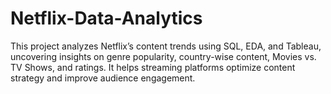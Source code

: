 # Netflix-Data-Analytics
This project analyzes Netflix’s content trends using SQL, EDA, and Tableau, uncovering insights on genre popularity, country-wise content, Movies vs. TV Shows, and ratings. It helps streaming platforms optimize content strategy and improve audience engagement.
